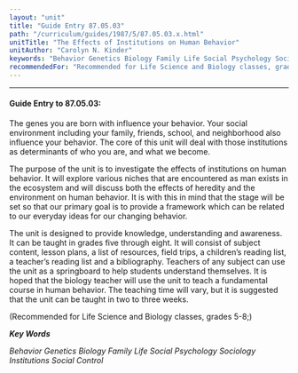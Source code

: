 ```yaml
---
layout: "unit"
title: "Guide Entry 87.05.03"
path: "/curriculum/guides/1987/5/87.05.03.x.html"
unitTitle: "The Effects of Institutions on Human Behavior"
unitAuthor: "Carolyn N. Kinder"
keywords: "Behavior Genetics Biology Family Life Social Psychology Sociology Institutions Social Control"
recommendedFor: "Recommended for Life Science and Biology classes, grades 5-8;"
---
```

<body>
<hr/>
 <h4>
  Guide Entry to 87.05.03:
 </h4>
 The genes you are born with influence your behavior. Your social environment including your family, friends, school, and neighborhood also influence your behavior. The core of this unit will deal with those institutions as determinants of who you are, and what we become.
 <p>
  The purpose of the unit is to investigate the effects of institutions on human behavior. It will explore various niches that are encountered as man exists in the ecosystem and will discuss both the effects of heredity and the environment on human behavior. It is with this in mind that the stage will be set so that our primary goal is to provide a framework which can be related to our everyday ideas for our changing behavior.
 </p>
 <p>
  The unit is designed to provide knowledge, understanding and awareness. It can be taught in grades five through eight. It will consist of subject content, lesson plans, a list of resources, field trips, a children’s reading list, a teacher’s reading list and a bibliography. Teachers of any subject can use the unit as a springboard to help students understand themselves. It is hoped that the biology teacher will use the unit to teach a fundamental course in human behavior. The teaching time will vary, but it is suggested that the unit can be taught in two to three weeks.
 </p>
 <p>
  (Recommended for Life Science and Biology classes, grades 5-8;)
 </p>
<p>
  <b>
   <i>
    Key Words
   </i>
  </b>
  <br/>
 </p>
 <p>
  <i>
   Behavior Genetics Biology Family Life Social Psychology Sociology Institutions Social Control
  </i>
 </p>

</body>